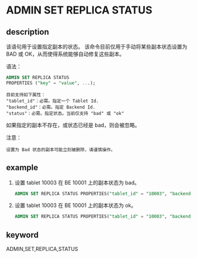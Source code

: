 # ADMIN SET REPLICA STATUS

## description

该语句用于设置指定副本的状态。
该命令目前仅用于手动将某些副本状态设置为 BAD 或 OK，从而使得系统能够自动修复这些副本。

语法：

```sql
ADMIN SET REPLICA STATUS
PROPERTIES ("key" = "value", ...);
```

```plain text
目前支持如下属性：
"tablet_id"：必需。指定一个 Tablet Id.
"backend_id"：必需。指定 Backend Id.
"status"：必需。指定状态。当前仅支持 "bad" 或 "ok"
```

如果指定的副本不存在，或状态已经是 bad，则会被忽略。

注意：

```plain text
设置为 Bad 状态的副本可能立刻被删除，请谨慎操作。
```

## example

1. 设置 tablet 10003 在 BE 10001 上的副本状态为 bad。

    ```sql
    ADMIN SET REPLICA STATUS PROPERTIES("tablet_id" = "10003", "backend_id" = "10001", "status" = "bad");
    ```

2. 设置 tablet 10003 在 BE 10001 上的副本状态为 ok。

    ```sql
    ADMIN SET REPLICA STATUS PROPERTIES("tablet_id" = "10003", "backend_id" = "10001", "status" = "ok");
    ```

## keyword

ADMIN,SET,REPLICA,STATUS
